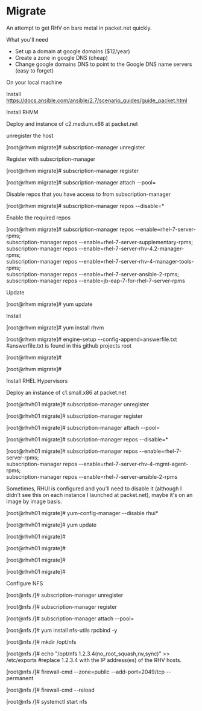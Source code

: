 # Migrate

An attempt to get RHV on bare metal in packet.net quickly.

What you'll need

 - Set up a domain at google domains ($12/year)
 - Create a zone in google DNS (cheap)
 - Change google domains DNS to point to the Google DNS name servers (easy to forget)
 
 
On your local machine

Install https://docs.ansible.com/ansible/2.7/scenario_guides/guide_packet.html



Install RHVM

Deploy and instance of c2.medium.x86	at packet.net

unregister the host

[root@rhvm migrate]# subscription-manager unregister


Register with subscription-manager

[root@rhvm migrate]# subscription-manager register

[root@rhvm migrate]# subscription-manager attach --pool=<pool-id>

Disable repos that you have access to from subscription-manager

[root@rhvm migrate]# subscription-manager repos --disable=*

Enable the required repos

[root@rhvm migrate]# subscription-manager repos --enable=rhel-7-server-rpms; \
subscription-manager repos --enable=rhel-7-server-supplementary-rpms; \
subscription-manager repos --enable=rhel-7-server-rhv-4.2-manager-rpms; \
subscription-manager repos --enable=rhel-7-server-rhv-4-manager-tools-rpms; \
subscription-manager repos --enable=rhel-7-server-ansible-2-rpms; \
subscription-manager repos --enable=jb-eap-7-for-rhel-7-server-rpms


Update

[root@rhvm migrate]# yum update

Install

[root@rhvm migrate]# yum install rhvm


[root@rhvm migrate]# engine-setup --config-append=answerfile.txt #answerfile.txt is found in this github projects root

[root@rhvm migrate]# 

[root@rhvm migrate]# 


Install RHEL Hypervisors

Deploy an instance of c1.small.x86	at packet.net

[root@rhvh01 migrate]# subscription-manager unregister


[root@rhvh01 migrate]# subscription-manager register


[root@rhvh01 migrate]# subscription-manager attach --pool=<Pool ID>


[root@rhvh01 migrate]# subscription-manager repos --disable=*

[root@rhvh01 migrate]# subscription-manager repos --enable=rhel-7-server-rpms; \
 subscription-manager repos --enable=rhel-7-server-rhv-4-mgmt-agent-rpms; \
 subscription-manager repos --enable=rhel-7-server-ansible-2-rpms

Sometimes, RHUI is configured and you'll need to disable it (although I didn't see this on each instance I launched at packet.net), maybe it's on an image by image basis.

[root@rhvh01 migrate]# yum-config-manager --disable rhui*


[root@rhvh01 migrate]# yum update 


[root@rhvh01 migrate]# 

[root@rhvh01 migrate]# 

[root@rhvh01 migrate]# 

[root@rhvh01 migrate]# 



Configure NFS

[root@nfs /]# subscription-manager unregister

[root@nfs /]# subscription-manager register

[root@nfs /]# subscription-manager attach --pool=<Pool ID>
 
[root@nfs /]# yum install nfs-utils rpcbind -y

[root@nfs /]# mkdir /opt/nfs

[root@nfs /]# echo "/opt/nfs 1.2.3.4(no_root_squash,rw,sync)" >> /etc/exports #replace 1.2.3.4 with the IP address(es) of the RHV hosts.

[root@nfs /]# firewall-cmd --zone=public --add-port=2049/tcp --permanent

[root@nfs /]# firewall-cmd --reload

[root@nfs /]# systemctl start nfs









